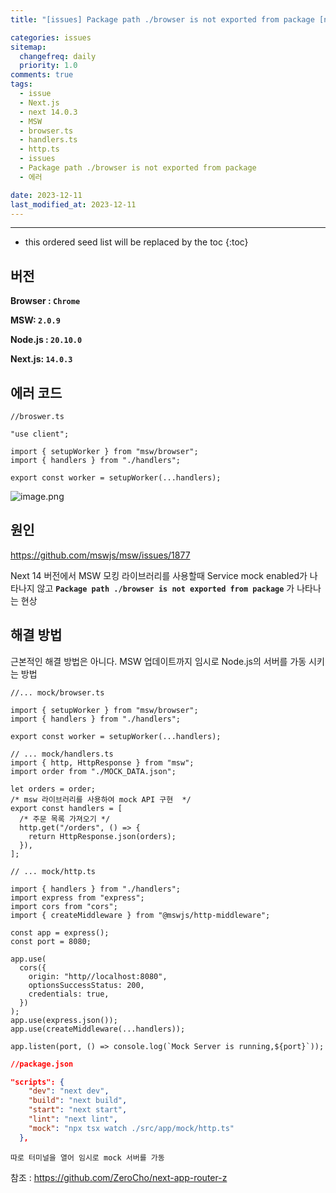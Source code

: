 ```yaml
---
title: "[issues] Package path ./browser is not exported from package [next.js]"

categories: issues
sitemap:
  changefreq: daily
  priority: 1.0
comments: true
tags:
  - issue
  - Next.js
  - next 14.0.3
  - MSW
  - browser.ts
  - handlers.ts
  - http.ts
  - issues
  - Package path ./browser is not exported from package
  - 에러

date: 2023-12-11
last_modified_at: 2023-12-11
---
```


---

<!-- prettier-ignore -->
* this ordered seed list will be replaced by the toc 
{:toc}

## 버전

**Browser : `Chrome`**

**MSW: `2.0.9`**

**Node.js : `20.10.0`**

**Next.js: `14.0.3`**

## 에러 코드

```tsx
//broswer.ts

"use client";

import { setupWorker } from "msw/browser";
import { handlers } from "./handlers";

export const worker = setupWorker(...handlers);
```

![image.png](https://github.com/mswjs/msw/assets/91298955/1e8d3bab-cd5a-4ead-920a-c24a717b2116)

## 원인

https://github.com/mswjs/msw/issues/1877

Next 14 버전에서 MSW 모킹 라이브러리를 사용할때 Service mock enabled가 나타나지 않고 **`Package path ./browser is not exported from package`** 가 나타나는 현상

## 해결 방법

근본적인 해결 방법은 아니다. MSW 업데이트까지 임시로 Node.js의 서버를 가동 시키는 방법

```tsx
//... mock/browser.ts

import { setupWorker } from "msw/browser";
import { handlers } from "./handlers";

export const worker = setupWorker(...handlers);
```

```tsx
// ... mock/handlers.ts
import { http, HttpResponse } from "msw";
import order from "./MOCK_DATA.json";

let orders = order;
/* msw 라이브러리를 사용하여 mock API 구현  */
export const handlers = [
  /* 주문 목록 가져오기 */
  http.get("/orders", () => {
    return HttpResponse.json(orders);
  }),
];
```

```tsx
// ... mock/http.ts

import { handlers } from "./handlers";
import express from "express";
import cors from "cors";
import { createMiddleware } from "@mswjs/http-middleware";

const app = express();
const port = 8080;

app.use(
  cors({
    origin: "http//localhost:8080",
    optionsSuccessStatus: 200,
    credentials: true,
  })
);
app.use(express.json());
app.use(createMiddleware(...handlers));

app.listen(port, () => console.log(`Mock Server is running,${port}`));
```

```json
//package.json

"scripts": {
    "dev": "next dev",
    "build": "next build",
    "start": "next start",
    "lint": "next lint",
    "mock": "npx tsx watch ./src/app/mock/http.ts"
  },
```

`따로 터미널을 열어 임시로 mock 서버를 가동`

참조 : https://github.com/ZeroCho/next-app-router-z
